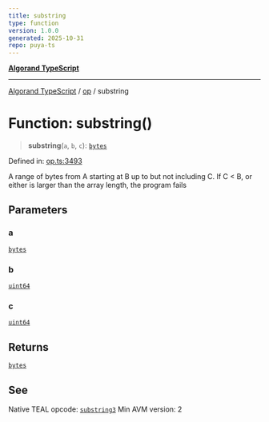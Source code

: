 ```yaml
---
title: substring
type: function
version: 1.0.0
generated: 2025-10-31
repo: puya-ts
---
```

[**Algorand TypeScript**](../../README.md)

***

[Algorand TypeScript](../../modules.md) / [op](../README.md) / substring

# Function: substring()

> **substring**(`a`, `b`, `c`): [`bytes`](../../index/type-aliases/bytes.md)

Defined in: [op.ts:3493](https://github.com/algorandfoundation/puya-ts/blob/main/packages/algo-ts/src/op.ts#L3493)

A range of bytes from A starting at B up to but not including C. If C < B, or either is larger than the array length, the program fails

## Parameters

### a

[`bytes`](../../index/type-aliases/bytes.md)

### b

[`uint64`](../../index/type-aliases/uint64.md)

### c

[`uint64`](../../index/type-aliases/uint64.md)

## Returns

[`bytes`](../../index/type-aliases/bytes.md)

## See

Native TEAL opcode: [`substring3`](https://dev.algorand.co/reference/algorand-teal/opcodes#substring3)
Min AVM version: 2
